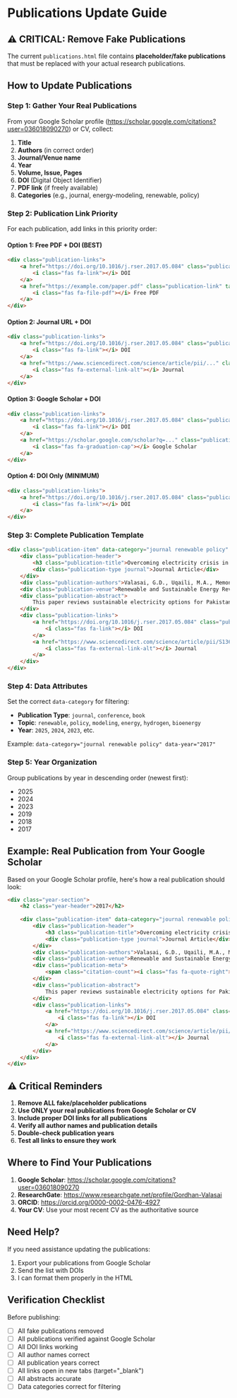 # Publications Update Guide

## ⚠️ CRITICAL: Remove Fake Publications

The current `publications.html` file contains **placeholder/fake publications** that must be replaced with your actual research publications.

## How to Update Publications

### Step 1: Gather Your Real Publications

From your Google Scholar profile (https://scholar.google.com/citations?user=036018090270) or CV, collect:

1. **Title**
2. **Authors** (in correct order)
3. **Journal/Venue name**
4. **Year**
5. **Volume, Issue, Pages**
6. **DOI** (Digital Object Identifier)
7. **PDF link** (if freely available)
8. **Categories** (e.g., journal, energy-modeling, renewable, policy)

### Step 2: Publication Link Priority

For each publication, add links in this priority order:

#### Option 1: Free PDF + DOI (BEST)
```html
<div class="publication-links">
    <a href="https://doi.org/10.1016/j.rser.2017.05.084" class="publication-link" target="_blank">
        <i class="fas fa-link"></i> DOI
    </a>
    <a href="https://example.com/paper.pdf" class="publication-link" target="_blank">
        <i class="fas fa-file-pdf"></i> Free PDF
    </a>
</div>
```

#### Option 2: Journal URL + DOI
```html
<div class="publication-links">
    <a href="https://doi.org/10.1016/j.rser.2017.05.084" class="publication-link" target="_blank">
        <i class="fas fa-link"></i> DOI
    </a>
    <a href="https://www.sciencedirect.com/science/article/pii/..." class="publication-link" target="_blank">
        <i class="fas fa-external-link-alt"></i> Journal
    </a>
</div>
```

#### Option 3: Google Scholar + DOI
```html
<div class="publication-links">
    <a href="https://doi.org/10.1016/j.rser.2017.05.084" class="publication-link" target="_blank">
        <i class="fas fa-link"></i> DOI
    </a>
    <a href="https://scholar.google.com/scholar?q=..." class="publication-link" target="_blank">
        <i class="fas fa-graduation-cap"></i> Google Scholar
    </a>
</div>
```

#### Option 4: DOI Only (MINIMUM)
```html
<div class="publication-links">
    <a href="https://doi.org/10.1016/j.rser.2017.05.084" class="publication-link" target="_blank">
        <i class="fas fa-link"></i> DOI
    </a>
</div>
```

### Step 3: Complete Publication Template

```html
<div class="publication-item" data-category="journal renewable policy" data-year="2017">
    <div class="publication-header">
        <h3 class="publication-title">Overcoming electricity crisis in Pakistan: A review of sustainable electricity options</h3>
        <div class="publication-type journal">Journal Article</div>
    </div>
    <div class="publication-authors">Valasai, G.D., Uqaili, M.A., Memon, H.U.R., Samoo, S.R., Mirjat, N.H., Harijan, K.</div>
    <div class="publication-venue">Renewable and Sustainable Energy Reviews, 72, 734-745</div>
    <div class="publication-abstract">
        This paper reviews sustainable electricity options for Pakistan to overcome the current energy crisis. It analyzes renewable energy potential, policy frameworks, and implementation strategies.
    </div>
    <div class="publication-links">
        <a href="https://doi.org/10.1016/j.rser.2017.05.084" class="publication-link" target="_blank">
            <i class="fas fa-link"></i> DOI
        </a>
        <a href="https://www.sciencedirect.com/science/article/pii/S1364032117306561" class="publication-link" target="_blank">
            <i class="fas fa-external-link-alt"></i> Journal
        </a>
    </div>
</div>
```

### Step 4: Data Attributes

Set the correct `data-category` for filtering:

- **Publication Type**: `journal`, `conference`, `book`
- **Topic**: `renewable`, `policy`, `modeling`, `energy`, `hydrogen`, `bioenergy`
- **Year**: `2025`, `2024`, `2023`, etc.

Example: `data-category="journal renewable policy" data-year="2017"`

### Step 5: Year Organization

Group publications by year in descending order (newest first):
- 2025
- 2024
- 2023
- 2019
- 2018
- 2017

## Example: Real Publication from Your Google Scholar

Based on your Google Scholar profile, here's how a real publication should look:

```html
<div class="year-section">
    <h2 class="year-header">2017</h2>
    
    <div class="publication-item" data-category="journal renewable policy" data-year="2017">
        <div class="publication-header">
            <h3 class="publication-title">Overcoming electricity crisis in Pakistan: A review of sustainable electricity options</h3>
            <div class="publication-type journal">Journal Article</div>
        </div>
        <div class="publication-authors">Valasai, G.D., Uqaili, M.A., Memon, H.U.R., Samoo, S.R., Mirjat, N.H., Harijan, K.</div>
        <div class="publication-venue">Renewable and Sustainable Energy Reviews, 72, 734-745</div>
        <div class="publication-meta">
            <span class="citation-count"><i class="fas fa-quote-right"></i> 250 citations</span>
        </div>
        <div class="publication-abstract">
            This paper reviews sustainable electricity options for Pakistan, analyzing renewable energy potential and policy frameworks to overcome the energy crisis.
        </div>
        <div class="publication-links">
            <a href="https://doi.org/10.1016/j.rser.2017.05.084" class="publication-link" target="_blank">
                <i class="fas fa-link"></i> DOI
            </a>
            <a href="https://www.sciencedirect.com/science/article/pii/S1364032117306561" class="publication-link" target="_blank">
                <i class="fas fa-external-link-alt"></i> Journal
            </a>
        </div>
    </div>
</div>
```

## ⚠️ Critical Reminders

1. **Remove ALL fake/placeholder publications**
2. **Use ONLY your real publications from Google Scholar or CV**
3. **Include proper DOI links for all publications**
4. **Verify all author names and publication details**
5. **Double-check publication years**
6. **Test all links to ensure they work**

## Where to Find Your Publications

1. **Google Scholar**: https://scholar.google.com/citations?user=036018090270
2. **ResearchGate**: https://www.researchgate.net/profile/Gordhan-Valasai
3. **ORCID**: https://orcid.org/0000-0002-0476-4927
4. **Your CV**: Use your most recent CV as the authoritative source

## Need Help?

If you need assistance updating the publications:
1. Export your publications from Google Scholar
2. Send the list with DOIs
3. I can format them properly in the HTML

## Verification Checklist

Before publishing:
- [ ] All fake publications removed
- [ ] All publications verified against Google Scholar
- [ ] All DOI links working
- [ ] All author names correct
- [ ] All publication years correct
- [ ] All links open in new tabs (target="_blank")
- [ ] All abstracts accurate
- [ ] Data categories correct for filtering
